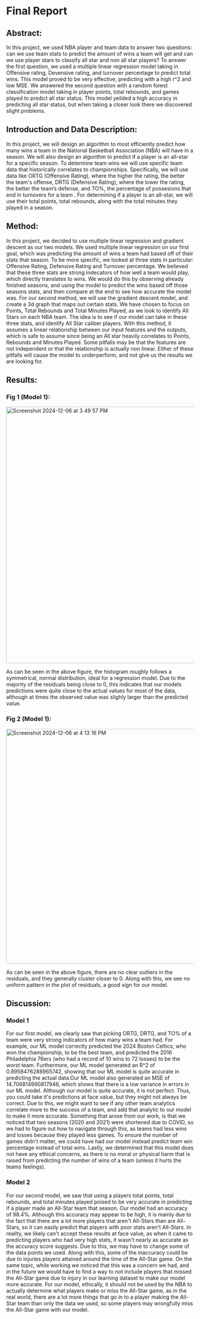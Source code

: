 # Final Report
## Abstract:
In this project, we used NBA player and team data to answer two questions: can we use team stats to predict the amount of wins a team will get and can we use player stars to classify all star and non all star players? To answer the first question, we used a multiple linear regression model taking in Offensive rating, Devensive rating, and turnover percentage to predict total wins. This model proved to be very effective, predicting with a high r^2 and low MSE. We answered the second question with a random forest classification model taking in player points, total rebounds, and games played to predict all star status. This model yeilded a high accuracy in predicting all star status, but when taking a closer look there we discovered slight problems.
## Introduction and Data Description:
In this project, we will design an algorithm to most efficiently predict how many wins a team in the National Basketball Association (NBA) will have in a season. We will also design an algorithm to predict if a player is an all-star for a specific season. To determine team wins we will use specific team data that historically correlates to championships. Specifically, we will use data like ORTG (Offensive Rating), where the higher the rating, the better the team's offense, DRTG (Defensive Rating), where the lower the rating, the better the team’s defense, and TO%, the percentage of possesions that end in turnovers for a team . For determining if a player is an all-star, we will use their total points, total rebounds, along with the total minutes they played in a season.
## Method:
In this project, we decided to use multiple linear regression and gradient descent as our two models. We used multiple linear regression on our first goal, which was predicting the amount of wins a team had based off of their stats that season. To be more specific, we looked at three stats in particular: Offensive Rating, Defensive Rating and Turnover percentage. We believed that these three stats are strong indecators of how well a team would play, which directly translates to wins. We would do this by observing already finished seasons, and using the model to predict the wins based off those seasons stats, and then compare at the end to see how accurate the model was. For our second method, we will use the gradient descent model, and create a 3d graph that maps out certain stats. We have chosen to focus on Points, Total Rebounds and Total Minutes Played, as we look to identify All Stars on each NBA team. The idea is to see if our model can take in these three stats, and identify All Star caliber players. With this method, it assumes a linear relationship between our input features and the outputs, which is safe to assume since being an All star heavily correlates to Points, Rebounds and Minutes Played. Some pitfalls may be that the features are not independent or that the relationship is actually non linear. Either of these pitfalls will cause the model to underperform, and not give us the results we are looking for.

## Results:

### Fig 1 (Model 1):
<img width="687" alt="Screenshot 2024-12-06 at 3 49 57 PM" src="https://github.com/user-attachments/assets/8a75320f-f6f4-4aaa-a8e2-b2f5ddccab93">

As can be seen in the above figure, the histogram roughly follows a symmetrical, normal distribution, ideal for a regression model. Due to the majority of the residuals being close to 0, this indicates that our models predictions were quite close to the actual values for most of the data, although at times the observed value was slighly larger than the predicted value.

### Fig 2 (Model 1):
<img width="629" alt="Screenshot 2024-12-06 at 4 13 16 PM" src="https://github.com/user-attachments/assets/e4606a74-fb37-4b99-9f65-296f65931ce7">

As can be seen in the above figure, there are no clear outliers in the residuals, and they generally cluster closer to 0. Along with this, we see no uniform pattern in the plot of residuals, a good sign for our model. 

## Discussion:
### Model 1
For our first model, we clearly saw that picking ORTG, DRTG, and TO% of a team were very strong indicators of how many wins a team had. For example, our ML model correctly predicted the 2024 Boston Celtics, who won the championship, to be the best team, and predicted the 2016 Philadelphia 76ers (who had a record of 10 wins to 72 losses) to be the worst team. Furthermore, our ML model generated an R^2 of 0.8958476288965742, showing that our ML model is quite accurate in predicting the actual data.Our ML model also generated an MSE of 14.706814990817946, which shows that there is a low variance in errors in our ML model. Although our model is quite accurate, it is not perfect. Thus, you could take it's predictions at face value, but they might not always be correct. Due to this, we might want to see if any other team analytics correlate more to the success of a team, and add that analytic to our model to make it more accurate. Something that arose from our work, is that we noticed that two seasons (2020 and 2021) were shortened due to COVID, so we had to figure out how to navigate through this, as teams had less wins and losses because they played less games. To ensure the number of games didn't matter, we could have had our model instead predict team win percentage instead of total wins. Lastly, we determined that this model does not have any ethical concerns, as there is no moral or physical harm that is raised from predicting the number of wins of a team (unless it hurts the teams feelings). 
### Model 2
For our second model, we saw that using a players total points, total rebounds, and total minutes played poised to be very accurate in predicting if a player made an All-Star team that season. Our model had an accuracy of 98.4%. Although this accuracy may appear to be high, it is mainly due to the fact that there are a lot more players that aren't All-Stars than are All-Stars, so it can easily predict that players with poor stats aren't All-Stars. In reality, we likely can't accept these results at face value, as when it came to predicting players who had very high stats, it wasn't nearly as accurate as the accuracy score suggests. Due to this, we may have to change some of the data points we used. Along with this, some of the inaccuracy could be due to injuries players attained around the time of the All-Star game. On the same topic, while working we noticed that this was a concern we had, and in the future we would have to find a way to not include players that missed the All-Star game due to injury in our learning dataset to make our model more accurate. For our model, ethically, it should not be used by the NBA to actually determine what players make or miss the All-Star game, as in the real world, there are a lot more things that go in to a player making the All-Star team than only the data we used, so some players may wrongfully miss the All-Star game with our model.
